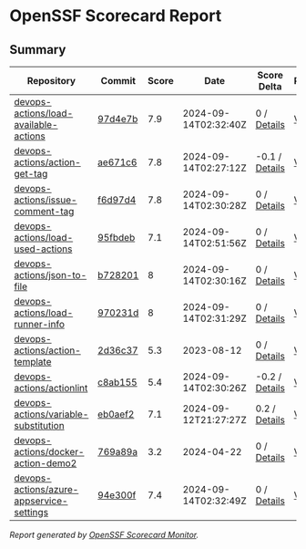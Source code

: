 # OpenSSF Scorecard Report

## Summary

| Repository | Commit | Score | Date | Score Delta | Report | StepSecurity |
| -- | -- | -- | -- | -- | -- | -- |
| [devops-actions/load-available-actions](https://github.com/devops-actions/load-available-actions) | [97d4e7b](https://github.com/devops-actions/load-available-actions/commit/97d4e7bb68e1a7f0d2232578a01dacd5c567302f) | 7.9 | 2024-09-14T02:32:40Z | 0 / [Details](https://ossf.github.io/scorecard-visualizer/#/projects/github.com/devops-actions/load-available-actions/compare/6f7c82a38e3cf93aad25b1e1243a3320e710e9af/97d4e7bb68e1a7f0d2232578a01dacd5c567302f) | [View](https://ossf.github.io/scorecard-visualizer/#/projects/github.com/devops-actions/load-available-actions/commit/97d4e7bb68e1a7f0d2232578a01dacd5c567302f) | [Fix it](https://app.stepsecurity.io/securerepo?repo=devops-actions/load-available-actions) |
| [devops-actions/action-get-tag](https://github.com/devops-actions/action-get-tag) | [ae671c6](https://github.com/devops-actions/action-get-tag/commit/ae671c6dd18038f961483a9924fe271c73143757) | 7.8 | 2024-09-14T02:27:12Z | -0.1 / [Details](https://ossf.github.io/scorecard-visualizer/#/projects/github.com/devops-actions/action-get-tag/compare/ae671c6dd18038f961483a9924fe271c73143757/ae671c6dd18038f961483a9924fe271c73143757) | [View](https://ossf.github.io/scorecard-visualizer/#/projects/github.com/devops-actions/action-get-tag/commit/ae671c6dd18038f961483a9924fe271c73143757) | [Fix it](https://app.stepsecurity.io/securerepo?repo=devops-actions/action-get-tag) |
| [devops-actions/issue-comment-tag](https://github.com/devops-actions/issue-comment-tag) | [f6d97d4](https://github.com/devops-actions/issue-comment-tag/commit/f6d97d4096621948557fcace94ea6bf63c123ffb) | 7.8 | 2024-09-14T02:30:28Z | 0 / [Details](https://ossf.github.io/scorecard-visualizer/#/projects/github.com/devops-actions/issue-comment-tag/compare/7a2883d2ae4376b83cc03d377b851dbca924287e/f6d97d4096621948557fcace94ea6bf63c123ffb) | [View](https://ossf.github.io/scorecard-visualizer/#/projects/github.com/devops-actions/issue-comment-tag/commit/f6d97d4096621948557fcace94ea6bf63c123ffb) | [Fix it](https://app.stepsecurity.io/securerepo?repo=devops-actions/issue-comment-tag) |
| [devops-actions/load-used-actions](https://github.com/devops-actions/load-used-actions) | [95fbdeb](https://github.com/devops-actions/load-used-actions/commit/95fbdeb49133bd18f66845d32fe4a0dd5b64bf52) | 7.1 | 2024-09-14T02:51:56Z | 0 / [Details](https://ossf.github.io/scorecard-visualizer/#/projects/github.com/devops-actions/load-used-actions/compare/5c9c93539985bc22d7c76700d5e610a8ac12010c/95fbdeb49133bd18f66845d32fe4a0dd5b64bf52) | [View](https://ossf.github.io/scorecard-visualizer/#/projects/github.com/devops-actions/load-used-actions/commit/95fbdeb49133bd18f66845d32fe4a0dd5b64bf52) | [Fix it](https://app.stepsecurity.io/securerepo?repo=devops-actions/load-used-actions) |
| [devops-actions/json-to-file](https://github.com/devops-actions/json-to-file) | [b728201](https://github.com/devops-actions/json-to-file/commit/b7282017696438723804cf7805bc67a0049f1b48) | 8 | 2024-09-14T02:30:16Z | 0 / [Details](https://ossf.github.io/scorecard-visualizer/#/projects/github.com/devops-actions/json-to-file/compare/6467f4b46a4cdd2f389b83ead5036a1ccac4f2d4/b7282017696438723804cf7805bc67a0049f1b48) | [View](https://ossf.github.io/scorecard-visualizer/#/projects/github.com/devops-actions/json-to-file/commit/b7282017696438723804cf7805bc67a0049f1b48) | [Fix it](https://app.stepsecurity.io/securerepo?repo=devops-actions/json-to-file) |
| [devops-actions/load-runner-info](https://github.com/devops-actions/load-runner-info) | [970231d](https://github.com/devops-actions/load-runner-info/commit/970231d88a3231d346159af3e9b7b5ad471eb010) | 8 | 2024-09-14T02:31:29Z | 0 / [Details](https://ossf.github.io/scorecard-visualizer/#/projects/github.com/devops-actions/load-runner-info/compare/970231d88a3231d346159af3e9b7b5ad471eb010/970231d88a3231d346159af3e9b7b5ad471eb010) | [View](https://ossf.github.io/scorecard-visualizer/#/projects/github.com/devops-actions/load-runner-info/commit/970231d88a3231d346159af3e9b7b5ad471eb010) | [Fix it](https://app.stepsecurity.io/securerepo?repo=devops-actions/load-runner-info) |
| [devops-actions/action-template](https://github.com/devops-actions/action-template) | [2d36c37](https://github.com/devops-actions/action-template/commit/2d36c375d37dfe4b9bd08bacb5bae3728b201d2f) | 5.3 | 2023-08-12 | 0 / [Details](https://ossf.github.io/scorecard-visualizer/#/projects/github.com/devops-actions/action-template/compare/2d36c375d37dfe4b9bd08bacb5bae3728b201d2f/2d36c375d37dfe4b9bd08bacb5bae3728b201d2f) | [View](https://ossf.github.io/scorecard-visualizer/#/projects/github.com/devops-actions/action-template/commit/2d36c375d37dfe4b9bd08bacb5bae3728b201d2f) | [Fix it](https://app.stepsecurity.io/securerepo?repo=devops-actions/action-template) |
| [devops-actions/actionlint](https://github.com/devops-actions/actionlint) | [c8ab155](https://github.com/devops-actions/actionlint/commit/c8ab155811d384697217d3f6732e5c590a883878) | 5.4 | 2024-09-14T02:30:26Z | -0.2 / [Details](https://ossf.github.io/scorecard-visualizer/#/projects/github.com/devops-actions/actionlint/compare/c8ab155811d384697217d3f6732e5c590a883878/c8ab155811d384697217d3f6732e5c590a883878) | [View](https://ossf.github.io/scorecard-visualizer/#/projects/github.com/devops-actions/actionlint/commit/c8ab155811d384697217d3f6732e5c590a883878) | [Fix it](https://app.stepsecurity.io/securerepo?repo=devops-actions/actionlint) |
| [devops-actions/variable-substitution](https://github.com/devops-actions/variable-substitution) | [eb0aef2](https://github.com/devops-actions/variable-substitution/commit/eb0aef237c7f12daf5d34b4b5daa2a5f71e875cb) | 7.1 | 2024-09-12T21:27:27Z | 0.2 / [Details](https://ossf.github.io/scorecard-visualizer/#/projects/github.com/devops-actions/variable-substitution/compare/c1815ad50b637eb0ccfa9576ddbe9d91ae8255bb/eb0aef237c7f12daf5d34b4b5daa2a5f71e875cb) | [View](https://ossf.github.io/scorecard-visualizer/#/projects/github.com/devops-actions/variable-substitution/commit/eb0aef237c7f12daf5d34b4b5daa2a5f71e875cb) | [Fix it](https://app.stepsecurity.io/securerepo?repo=devops-actions/variable-substitution) |
| [devops-actions/docker-action-demo2](https://github.com/devops-actions/docker-action-demo2) | [769a89a](https://github.com/devops-actions/docker-action-demo2/commit/769a89a797cab9d4e9970ab2577d577f35f57656) | 3.2 | 2024-04-22 | 0 / [Details](https://ossf.github.io/scorecard-visualizer/#/projects/github.com/devops-actions/docker-action-demo2/compare/769a89a797cab9d4e9970ab2577d577f35f57656/769a89a797cab9d4e9970ab2577d577f35f57656) | [View](https://ossf.github.io/scorecard-visualizer/#/projects/github.com/devops-actions/docker-action-demo2/commit/769a89a797cab9d4e9970ab2577d577f35f57656) | [Fix it](https://app.stepsecurity.io/securerepo?repo=devops-actions/docker-action-demo2) |
| [devops-actions/azure-appservice-settings](https://github.com/devops-actions/azure-appservice-settings) | [94e300f](https://github.com/devops-actions/azure-appservice-settings/commit/94e300f94fb74c0a46778683df72a3e86d99eb26) | 7.4 | 2024-09-14T02:32:49Z | 0 / [Details](https://ossf.github.io/scorecard-visualizer/#/projects/github.com/devops-actions/azure-appservice-settings/compare/2d501d8aef76c68b8f4d007b9c2b695b1864f7d0/94e300f94fb74c0a46778683df72a3e86d99eb26) | [View](https://ossf.github.io/scorecard-visualizer/#/projects/github.com/devops-actions/azure-appservice-settings/commit/94e300f94fb74c0a46778683df72a3e86d99eb26) | [Fix it](https://app.stepsecurity.io/securerepo?repo=devops-actions/azure-appservice-settings) |

_Report generated by [OpenSSF Scorecard Monitor](https://github.com/ossf/scorecard-monitor)._
